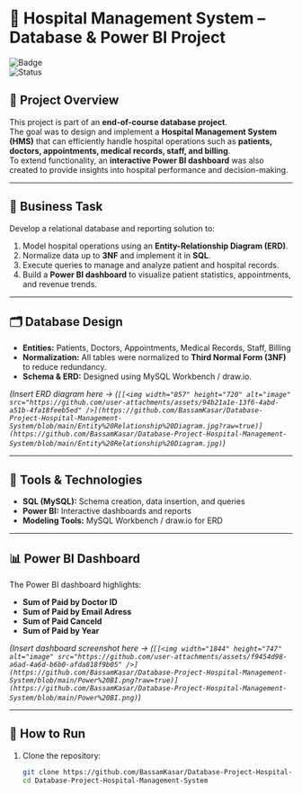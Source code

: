 # 🏥 Hospital Management System – Database & Power BI Project  

![Badge](https://img.shields.io/badge/Certificate-Database_Project-blue)  
![Status](https://img.shields.io/badge/Status-Completed-brightgreen)  

## 📌 Project Overview  
This project is part of an **end-of-course database project**.  
The goal was to design and implement a **Hospital Management System (HMS)** that can efficiently handle hospital operations such as **patients, doctors, appointments, medical records, staff, and billing**.  
To extend functionality, an **interactive Power BI dashboard** was also created to provide insights into hospital performance and decision-making.  

---

## 🎯 Business Task  
Develop a relational database and reporting solution to:  
1. Model hospital operations using an **Entity-Relationship Diagram (ERD)**.  
2. Normalize data up to **3NF** and implement it in **SQL**.  
3. Execute queries to manage and analyze patient and hospital records.  
4. Build a **Power BI dashboard** to visualize patient statistics, appointments, and revenue trends.  

---

## 🗂 Database Design  
- **Entities:** Patients, Doctors, Appointments, Medical Records, Staff, Billing  
- **Normalization:** All tables were normalized to **Third Normal Form (3NF)** to reduce redundancy.  
- **Schema & ERD:** Designed using MySQL Workbench / draw.io.  

*(Insert ERD diagram here → (`[[<img width="857" height="720" alt="image" src="https://github.com/user-attachments/assets/94b21a1e-13f6-4abd-a51b-4fa18feeb5ed" />](https://github.com/BassamKasar/Database-Project-Hospital-Management-System/blob/main/Entity%20Relationship%20Diagram.jpg?raw=true)](https://github.com/BassamKasar/Database-Project-Hospital-Management-System/blob/main/Entity%20Relationship%20Diagram.jpg)`)*  

---

## 🔧 Tools & Technologies  
- **SQL (MySQL):** Schema creation, data insertion, and queries  
- **Power BI:** Interactive dashboards and reports  
- **Modeling Tools:** MySQL Workbench / draw.io for ERD  

---

## 📊 Power BI Dashboard  
The Power BI dashboard highlights:  
- **Sum of Paid by Doctor ID**  
- **Sum of Paid by Email Adress**
- **Sum of Paid Canceld**  
- **Sum of Paid by Year**

*(Insert dashboard screenshot here → (`[[<img width="1844" height="747" alt="image" src="https://github.com/user-attachments/assets/f9454d98-a6ad-4a6d-b6b0-afda818f9b05" />](https://github.com/BassamKasar/Database-Project-Hospital-Management-System/blob/main/Power%20BI.png?raw=true)](https://github.com/BassamKasar/Database-Project-Hospital-Management-System/blob/main/Power%20BI.png)`)*  

---

## 🚀 How to Run  
1. Clone the repository:  
   ```bash
   git clone https://github.com/BassamKasar/Database-Project-Hospital-Management-System.git
   cd Database-Project-Hospital-Management-System

